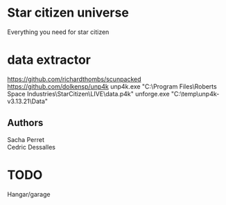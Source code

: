 
# Star citizen universe

Everything you need for star citizen

# data extractor

https://github.com/richardthombs/scunpacked
https://github.com/dolkensp/unp4k
unp4k.exe "C:\Program Files\Roberts Space Industries\StarCitizen\LIVE\data.p4k"
unforge.exe "C:\temp\unp4k-v3.13.21\Data"

## Authors 
Sacha Perret  
Cedric Dessalles

# TODO
Hangar/garage